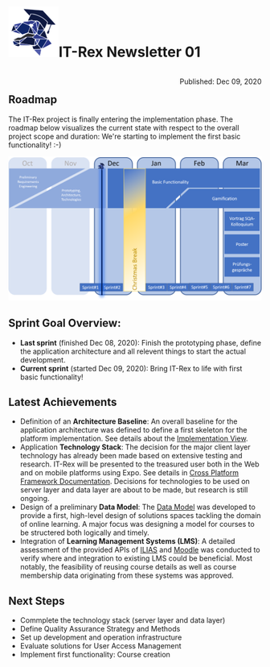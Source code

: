 <img style="float: left; width: 100px; " src="../graphix/rexlogo.png"/>
<br/>
<br/>

# IT-Rex Newsletter 01

<p style="float: right">Published: Dec 09, 2020</p>
<br/>

## Roadmap

The IT-Rex project is finally entering the implementation phase. The roadmap below visualizes the current state with respect to the overall project scope and duration: We're starting to implement the first basic functionality! :-)

![Roadmap](../graphix/roadmap01.png)

## Sprint Goal Overview:
* **Last sprint** (finished Dec 08, 2020): Finish the prototyping phase, define the application architecture and all relevent things to start the actual development. 
* **Current sprint** (started Dec 09, 2020): Bring IT-Rex to life with first basic functionality!

## Latest Achievements

* Definition of an **Architecture Baseline**: An overall baseline for the application architecture was defined to define a first skeleton for the platform implementation. See details about the [Implementation View](https://github.com/IT-REX-Platform/Wiki/wiki/Application-Architecture--Implementation-View). 
* Application **Technology Stack**: The decision for the major client layer technology has already been made based on extensive testing and research. IT-Rex will be presented to the treasured user both in the Web and on mobile platforms using Expo. See details in [Cross Platform Framework Documentation](https://github.com/IT-REX-Platform/Wiki/wiki/Technical-Research--Cross-Platform-Framework). Decisions for technologies to be used on server layer and data layer are about to be made, but research is still ongoing.
* Design of a preliminary **Data Model**: The [Data Model](https://github.com/IT-REX-Platform/Wiki/wiki/Application-Architecture--Data-Model) was developed to provide a first, high-level design of solutions spaces tackling the domain of online learning. A major focus was designing a model for courses to be structered both logically and timely.
* Integration of **Learning Management Systems (LMS)**: A detailed assessment of the provided APIs of [ILIAS](https://github.com/IT-REX-Platform/Wiki/wiki/Technical-Research--ILIAS-API) and [Moodle](https://github.com/IT-REX-Platform/Wiki/wiki/Technical-Research--Moodle-API) was conducted to verify where and integration to existing LMS could be beneficial. Most notably, the feasibility of reusing course details as well as course membership data originating from these systems was approved.


## Next Steps

* Commplete the technology stack (server layer and data layer)
* Define Quality Assurance Strategy and Methods
* Set up development and operation infrastructure
* Evaluate solutions for User Access Management
* Implement first functionality: Course creation